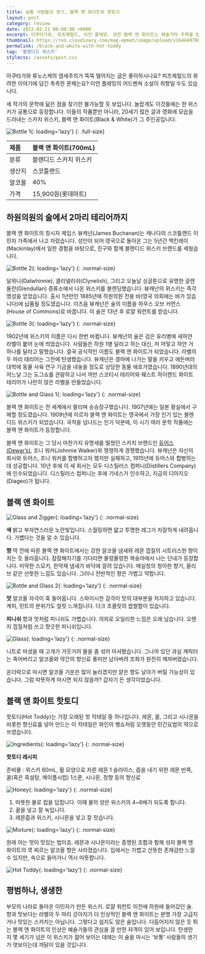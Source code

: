 ```yaml
---
title: 보통 사람들의 생기, 블랙 앤 화이트와 핫토디
layout: post
category: review
date: 2022-02-11 00:00:00 +0900
excerpt: 아쿠타가와, 피츠제럴드, 이언 플레밍. 과연 블랙 앤 화이트는 예술가의 주목을 받은 스카치입니다. 블랙 앤 화이트를 쌀쌀한 날씨에 꼭 맞는 칵테일, 핫토디와 함께 마셔봅니다.
thumbnail: https://res.cloudinary.com/mag-epmat/image/upload/v1644497804/review/black-and-white-with-hot-toddy/00_aotgjl.jpg
permalink: /black-and-white-with-hot-toddy
tag: '블렌디드 위스키'
stylecss: /assets/post.css
---
```


아쿠타가와 류노스케의 염세주의가 뚝뚝 떨어지는 글은 좋아하시나요? 피츠제럴드의 화려한 이야기에 담긴 촉촉한 문체는요? 이언 플레밍의 어드벤쳐 소설이 취향일 수도 있습니다.

세 작가의 문학에 닮은 점을 찾기란 불가능할 듯 보입니다. 놀랍게도 이것들에는 한 위스키가 공통으로 등장합니다. 이들의 작품뿐만 아니라, 20세기 많은 글과 영화에 모습을 드러내는 스카치 위스키, 블랙 앤 화이트(Black & White)가 그 주인공입니다.

![Bottle 1](https://res.cloudinary.com/mag-epmat/image/upload/v1644497804/review/black-and-white-with-hot-toddy/01_tmzxik.jpg 'Bottle 1'){: loading='lazy'}
{: .full-size}

|제품|블랙 앤 화이트(700mL)|
|:---|:---|
|분류|블렌디드 스카치 위스키|
|생산지|스코틀랜드|
|알코올|40%|
|가격|15,900원(롯데마트)|

## 하원의원의 술에서 2마리 테리어까지

블랙 앤 화이트의 창시자 제임스 뷰캐넌(James Buchanan)는 캐나다의 스코틀랜드 이민자 가족에서 나고 자랐습니다. 성인이 되어 영국으로 돌아온 그는 5년간 맥킨레이(Mackinlay)에서 일한 경험을 바탕으로, 친구와 함께 블렌디드 위스키 브랜드를 세웠습니다.

![Bottle 2](https://res.cloudinary.com/mag-epmat/image/upload/v1644497804/review/black-and-white-with-hot-toddy/02_wfavbi.jpg 'Bottle 2'){: loading='lazy'}
{: .normal-size}

달위니(Dalwhinnie), 클리넬리쉬(Clynelish), 그리고 오늘날 싱글톤으로 유명한 글렌둘란(Glendullan) 증류소에서 나온 위스키를 블렌딩했습니다. 뷰캐넌의 위스키는 즉각 명성을 얻었습니다. 출시 1년만인 1885년에 하원의원 전용 바(영국 의회에는 바가 있습니다)에 납품될 정도였습니다. 이즈음 뷰캐넌은 술의 이름을 하우스 오브 커먼스(House of Commons)로 바꿉니다. 이 술은 13년 후 로얄 워런트를 받습니다.

![Bottle 3](https://res.cloudinary.com/mag-epmat/image/upload/v1644497804/review/black-and-white-with-hot-toddy/03_bssbdn.jpg 'Bottle 3'){: loading='lazy'}
{: .normal-size}

1902년에 위스키의 이름은 다시 한번 바뀝니다. 뷰캐넌의 술은 검은 유리병에 새하얀 라벨이 붙어 눈에 띄었습니다. 사람들은 하원 1병 달라고 하는 대신, 저 까맣고 하얀 거 하나를 달라고 말했습니다. 결국 공식적인 이름도 블랙 앤 화이트가 되었습니다. 라벨의 두 마리 테리어는 그전에 탄생했습니다. 뷰캐넌은 경마에 나가는 말을 키우고 에든버러 대학에 동물 사육 연구 기금을 내놓을 정도로 상당한 동물 애호가였습니다. 1890년대의 어느날 그는 도그쇼를 관람하고 나서 까만 스코티시 테리어와 웨스트 하이랜드 화이트 테리어가 나란히 앉은 라벨을 만들었습니다.

![Bottle and Glass 1](https://res.cloudinary.com/mag-epmat/image/upload/v1644497804/review/black-and-white-with-hot-toddy/04_tegail.jpg 'Bottle and Glass 1'){: loading='lazy'}
{: .normal-size}

블랙 앤 화이트는 전 세계에서 팔리며 승승장구했습니다. 1907년에는 일본 황실에서 구매할 정도였습니다. 1909년에 이르자 블랙 앤 화이트는 영국에서 가장 인기 있는 블렌디드 위스키가 되었습니다. 국적을 넘나드는 인기 덕분에, 이 시기 여러 문학 작품에는 블랙 앤 화이트가 등장합니다.

블랙 앤 화이트는 그 당시 마찬가지 유명세를 떨쳤던 스카치 브랜드인 <a title='매거진 입맛 - 로얄 워런트가 증명하는 화사함. 듀어스 12년' href='/dewars-12' target='_blank' rel='noopener'>듀어스(Dewar’s)</a>, 조니 워커(Johnnie Walker)와 쟁쟁하게 경쟁했습니다. 뷰캐넌은 자신의 회사와 듀어스, 조니 워커를 합병하고자 했지만 실패하고, 1915년에 듀어스와 합병하는 데 성공합니다. 10년 후에 이 세 회사는 모두 디스틸러스 컴퍼니(Distillers Company)에 인수되었습니다. 디스틸러스 컴퍼니는 후에 기네스가 인수하고, 지금의 디아지오(Diageo)가 됩니다.

## 블랙 앤 화이트

![Glass and Zigger](https://res.cloudinary.com/mag-epmat/image/upload/v1644497804/review/black-and-white-with-hot-toddy/05_mexwv3.jpg 'Glass and Zigger'){: loading='lazy'}
{: .normal-size}

**색** 밝고 부자연스러운 노란빛입니다. 스월링하면 얇고 투명한 레그가 자잘하게 내려옵니다. 가볍다는 것을 알 수 있습니다.

**향** 막 잔에 따른 블랙 앤 화이트에서는 강한 알코올 냄새와 레몬 껍질의 시트러스한 향이 치는 듯 올라옵니다. 잠잠해지기를 기다리면 물렁물렁한 복숭아에서 나는 단내가 등장합니다. 미약한 스모키, 한약재 냄새가 바닥에 깔려 있습니다. 매실청의 청아한 향기, 올리브 같은 산뜻한 느낌도 있습니다. 그러나 전반적인 향은 가볍고 약합니다.

![Bottle and Glass 2](https://res.cloudinary.com/mag-epmat/image/upload/v1644497805/review/black-and-white-with-hot-toddy/06_zceinm.jpg 'Bottle and Glass 2'){: loading='lazy'}
{: .normal-size}

**맛** 알코올 자극이 훅 들어옵니다. 스파이시한 감각이 맛의 대부분을 차지하고 있습니다. 계피, 민트의 분위기도 얼핏 느껴집니다. 다크 초콜릿의 쌉쌀함이 있습니다.

**피니쉬** 향과 맛처럼 피니쉬도 가볍습니다. 의외로 오일리한 느낌은 오래 남습니다. 오렌지 껍질처럼 쓰고 향긋한 피니쉬입니다.

![Glass](https://res.cloudinary.com/mag-epmat/image/upload/v1644497804/review/black-and-white-with-hot-toddy/07_oa5rwk.jpg 'Glass'){: loading='lazy'}
{: .normal-size}

니트로 마셨을 때 고개가 갸웃거려 물을 좀 섞어 마셔봤습니다. 그나마 있던 과실 캐릭터는 죽어버리고 알코올와 약간의 향신료 풍미만 남아버려 조화가 완전히 깨져버렸습니다.

온더락으로 마시면 알코올 기운은 많이 눌리겠지만 얕은 향도 날아가 버릴 가능성이 있습니다. 그럼 따뜻하게 마시면 되지 않을까? 갑자기 든 생각이었습니다.

## 블랙 앤 화이트 핫토디

핫토디(Hot Toddy)는 가장 오래된 핫 칵테일 중 하나입니다. 레몬, 꿀, 그리고 시나몬을 비롯한 향신료를 넣어 만드는 이 칵테일은 와인의 뱅쇼처럼 오랫동안 민간요법의 약으로 쓰였습니다.

![Ingredients](https://res.cloudinary.com/mag-epmat/image/upload/v1644497805/review/black-and-white-with-hot-toddy/08_rmvrqh.jpg 'Ingredients'){: loading='lazy'}
{: .normal-size}

**핫토디 레시피**

준비물 : 위스키 60mL, 휠 모양으로 자른 레몬 1 슬라이스, 즙을 내기 위한 레몬 반쪽, 꿀(혹은 흑설탕, 메이플시럽) 1스푼, 시나몬, 정향 등의 향신료

![Honey](https://res.cloudinary.com/mag-epmat/image/upload/v1644497805/review/black-and-white-with-hot-toddy/09_zcifkg.jpg 'Honey'){: loading='lazy'}
{: .normal-size}

1. 따뜻한 물로 컵을 덥힙니다. 이때 물의 양은 위스키의 4~6배가 되도록 합니다.
2. 꿀을 넣고 잘 녹입니다.
3. 레몬즙과 위스키, 시나몬을 넣고 잘 젓습니다.

![Mixture](https://res.cloudinary.com/mag-epmat/image/upload/v1644497805/review/black-and-white-with-hot-toddy/10_ae2us5.jpg 'Mixture'){: loading='lazy'}
{: .normal-size}

원래 아는 맛이 맛있는 법이죠. 레몬과 시나몬이라는 증명된 조합과 함께 섞자 블랙 앤 화이트의 쿡 찌르는 알코올 향은 사라졌습니다. 입에서는 가볍고 산뜻한 존재감만 느낄 수 있지만, 속으로 들어가니 역시 따뜻합니다.

![Hot Toddy](https://res.cloudinary.com/mag-epmat/image/upload/v1644497805/review/black-and-white-with-hot-toddy/11_aajk5r.jpg 'Hot Toddy'){: loading='lazy'}
{: .normal-size}

## 평범하나, 생생한

부모의 나라로 돌아온 이민자가 만든 위스키. 로얄 워런트 이전에 하원에 들어갔던 술. 향과 맛보다는 라벨의 두 마리 강아지가 더 인상적인 블랙 앤 화이트는 분명 가장 고급지거나 맛있는 스카치는 아닙니다. 그렇다고 쉽지도 않은 술입니다. 다듬어지지 않은 듯 튀는 블랙 앤 화이트의 인상은 예술가들의 관심을 끌 만한 자격이 있어 보입니다. 탄생한 지 몇 세기가 넘은 이 위스키가 젊어 보이는 데에는 이 술을 마시는 ‘보통’ 사람들의 생기가 엿보이는데 까닭이 있을 것입니다.